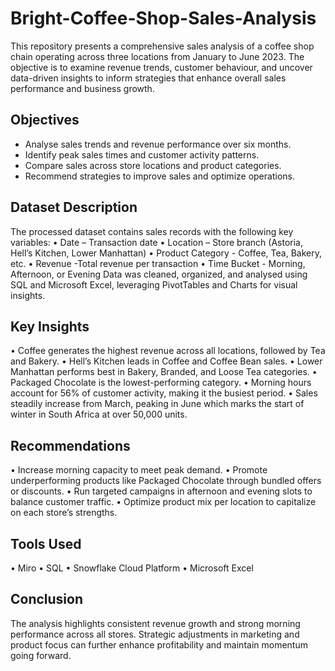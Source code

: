 # Bright-Coffee-Shop-Sales-Analysis
This repository presents a comprehensive sales analysis of a coffee shop chain operating across three locations from January to June 2023. The objective is to examine revenue trends, customer behaviour, and uncover data-driven insights to inform strategies that enhance overall sales performance and business growth.

## Objectives
- Analyse sales trends and revenue performance over six months.
- Identify peak sales times and customer activity patterns.
- Compare sales across store locations and product categories.
- Recommend strategies to improve sales and optimize operations.

## Dataset Description
The processed dataset contains sales records with the following key variables:
•	Date – Transaction date
•	Location – Store branch (Astoria, Hell’s Kitchen, Lower Manhattan)
•	Product Category - Coffee, Tea, Bakery, etc.
•	Revenue -Total revenue per transaction
•	Time Bucket - Morning, Afternoon, or Evening
Data was cleaned, organized, and analysed using SQL and Microsoft Excel, leveraging PivotTables and Charts for visual insights.

## Key Insights
•	Coffee generates the highest revenue across all locations, followed by Tea and Bakery.
•	Hell’s Kitchen leads in Coffee and Coffee Bean sales.
•	Lower Manhattan performs best in Bakery, Branded, and Loose Tea categories.
•	Packaged Chocolate is the lowest-performing category.
•	Morning hours account for 56% of customer activity, making it the busiest period.
•	Sales steadily increase from March, peaking in June which marks the start of winter in South Africa at over 50,000 units.

## Recommendations
•	Increase morning capacity to meet peak demand.
•	Promote underperforming products like Packaged Chocolate through bundled offers or discounts.
•	Run targeted campaigns in afternoon and evening slots to balance customer traffic.
•	Optimize product mix per location to capitalize on each store’s strengths.

## Tools Used
•	Miro
•	SQL
•	Snowflake Cloud Platform
•	Microsoft Excel 

## Conclusion
The analysis highlights consistent revenue growth and strong morning performance across all stores. Strategic adjustments in marketing and product focus can further enhance profitability and maintain momentum going forward.



